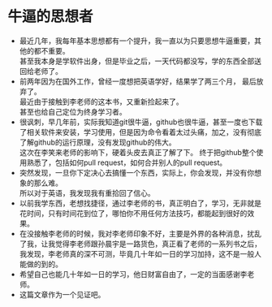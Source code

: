 # 牛逼的思想者
* 最近几年，我每年基本思想都有一个提升，我一直以为只要思想牛逼重要，其他的都不重要。  
  甚至我本身是学软件出身，但是毕业之后，一天代码都没写，学的东西全部送回给老师了。  
* 前两年因为在国外工作，曾经一度想把英语学好，结果学了两三个月， 最后放弃了。  
  最近由于接触到李老师的这本书，又重新捡起来了。  
  甚至也给自己定位为终身学习者。
* 很讽刺，早几年前，实际我知道git很牛逼，github也很牛逼，甚至一度也下载了相关软件来安装，学习使用，但是因为命令看着太过头痛，加之，没有彻底了解github的运行原理，没有发现github的伟大。  
  这次在李笑来老师的影响下，硬着头皮去真正了解了下。
  终于把github整个使用熟悉了，包括如何pull request，如何合并别人的pull request。
* 突然发现，一旦你下定决心去搞懂一个东西，实际上，你会发现，并没有你想象的那么难。  
  所以对于英语，我发现我有重拾回了信心。
* 以前我学东西，老想找捷径，通过李老师的书，真正明白了，学习，无非就是花时间，只有时间花到位了，哪怕你不用任何方法技巧，都能起到很好的效果。
* 在没接触李老师的时候，我对李老师印象不好，主要是外界的各种消息，扰乱了我，让我觉得李老师跟孙晨宇是一路货色，真正看了老师的一系列书之后，我发现，李老师真的深不可测，毕竟几十年如一日的学习加持，这不是一般人能做的到的。
* 希望自己也能几十年如一日的学习，他日财富自由了，一定的当面感谢李老师。
* 这篇文章作为一个见证吧。
